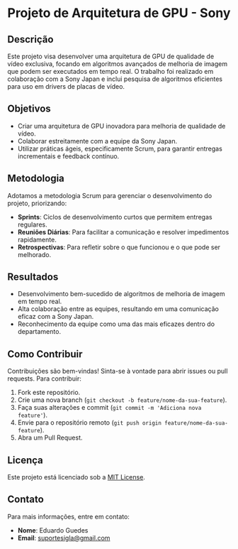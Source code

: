 # Projeto de Arquitetura de GPU - Sony

## Descrição

Este projeto visa desenvolver uma arquitetura de GPU de qualidade de vídeo exclusiva, focando em algoritmos avançados de melhoria de imagem que podem ser executados em tempo real. O trabalho foi realizado em colaboração com a Sony Japan e inclui pesquisa de algoritmos eficientes para uso em drivers de placas de vídeo.

## Objetivos

- Criar uma arquitetura de GPU inovadora para melhoria de qualidade de vídeo.
- Colaborar estreitamente com a equipe da Sony Japan.
- Utilizar práticas ágeis, especificamente Scrum, para garantir entregas incrementais e feedback contínuo.

## Metodologia

Adotamos a metodologia Scrum para gerenciar o desenvolvimento do projeto, priorizando:

- **Sprints**: Ciclos de desenvolvimento curtos que permitem entregas regulares.
- **Reuniões Diárias**: Para facilitar a comunicação e resolver impedimentos rapidamente.
- **Retrospectivas**: Para refletir sobre o que funcionou e o que pode ser melhorado.

## Resultados

- Desenvolvimento bem-sucedido de algoritmos de melhoria de imagem em tempo real.
- Alta colaboração entre as equipes, resultando em uma comunicação eficaz com a Sony Japan.
- Reconhecimento da equipe como uma das mais eficazes dentro do departamento.

## Como Contribuir

Contribuições são bem-vindas! Sinta-se à vontade para abrir issues ou pull requests. Para contribuir:

1. Fork este repositório.
2. Crie uma nova branch (`git checkout -b feature/nome-da-sua-feature`).
3. Faça suas alterações e commit (`git commit -m 'Adiciona nova feature'`).
4. Envie para o repositório remoto (`git push origin feature/nome-da-sua-feature`).
5. Abra um Pull Request.

## Licença

Este projeto está licenciado sob a [MIT License](LICENSE).

## Contato

Para mais informações, entre em contato:

- **Nome**: Eduardo Guedes
- **Email**: suportesigla@gmail.com
